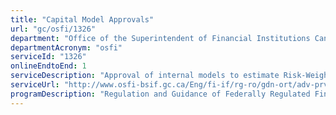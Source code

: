 ```yaml
---
title: "Capital Model Approvals"
url: "gc/osfi/1326"
department: "Office of the Superintendent of Financial Institutions Canada"
departmentAcronym: "osfi"
serviceId: "1326"
onlineEndtoEnd: 1
serviceDescription: "Approval of internal models to estimate Risk-Weighted Assets (banks) or Total Gross Calculated Requirement (insurance companies) for regulatory capital purposes."
serviceUrl: "http://www.osfi-bsif.gc.ca/Eng/fi-if/rg-ro/gdn-ort/adv-prv/Pages/IRB_Imp_Notes_Let.aspx"
programDescription: "Regulation and Guidance of Federally Regulated Financial Institutions"
---
```

